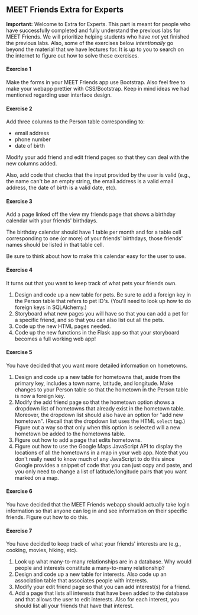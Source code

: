 MEET Friends Extra for Experts
------------------------------

**Important:** Welcome to Extra for Experts. This part is meant for people who have successfully completed and fully understand the previous labs for MEET Friends. We will prioritize helping students who have *not* yet finished the previous labs. Also, some of the exercises below *intentionally* go beyond the material that we have lectures for. It is up to you to search on the internet to figure out how to solve these exercises.

#### Exercise 1

Make the forms in your MEET Friends app use Bootstrap. Also feel free to make your webapp prettier with CSS/Bootstrap. Keep in mind ideas we had mentioned regarding user interface design.

#### Exercise 2

Add three columns to the Person table corresponding to:

* email address
* phone number
* date of birth

Modify your add friend and edit friend pages so that they can deal with the new columns added.

Also, add code that checks that the input provided by the user is valid (e.g., the name can't be an empty string, the email address is a valid email address, the date of birth is a valid date, etc).

#### Exercise 3

Add a page linked off the view my friends page that shows a birthday calendar with your friends' birthdays.

The birthday calendar should have 1 table per month and for a table cell corresponding to one (or more) of your friends' birthdays, those friends' names should be listed in that table cell.

Be sure to think about how to make this calendar easy for the user to use.

#### Exercise 4

It turns out that you want to keep track of what pets your friends own.

1. Design and code up a new table for pets. Be sure to add a foreign key in the Person table that refers to pet ID's. (You'll need to look up how to do foreign keys in SQLAlchemy.)
2. Storyboard what new pages you will have so that you can add a pet for a specific friend, and so that you can also list out all the pets.
3. Code up the new HTML pages needed.
4. Code up the new functions in the Flask app so that your storyboard becomes a full working web app!

#### Exercise 5

You have decided that you want more detailed information on hometowns.

1. Design and code up a new table for hometowns that, aside from the primary key, includes a town name, latitude, and longitude. Make changes to your Person table so that the hometown in the Person table is now a foreign key.
2. Modify the add friend page so that the hometown option shows a dropdown list of hometowns that already exist in the hometown table. Moreover, the dropdown list should also have an option for "add new hometown". (Recall that the dropdown list uses the HTML `select` tag.) Figure out a way so that only when this option is selected will a new hometown be added to the hometowns table.
3. Figure out how to add a page that edits hometowns.
4. Figure out how to use the Google Maps JavaScript API to display the locations of all the hometowns in a map in your web app. Note that you don't really need to know much of any JavaScript to do this since Google provides a snippet of code that you can just copy and paste, and you only need to change a list of latitude/longitude pairs that you want marked on a map.

#### Exercise 6

You have decided that the MEET Friends webapp should actually take login information so that anyone can log in and see information on their specific friends. Figure out how to do this.

#### Exercise 7

You have decided to keep track of what your friends' interests are (e.g., cooking, movies, hiking, etc).

1. Look up what many-to-many relationships are in a database. Why would people and interests constitute a many-to-many relationship?
2. Design and code up a new table for interests. Also code up an association table that associates people with interests.
3. Modify your edit friend page so that you can add interest(s) for a friend.
4. Add a page that lists all interests that have been added to the database and that allows the user to edit interests. Also for each interest, you should list all your friends that have that interest.
